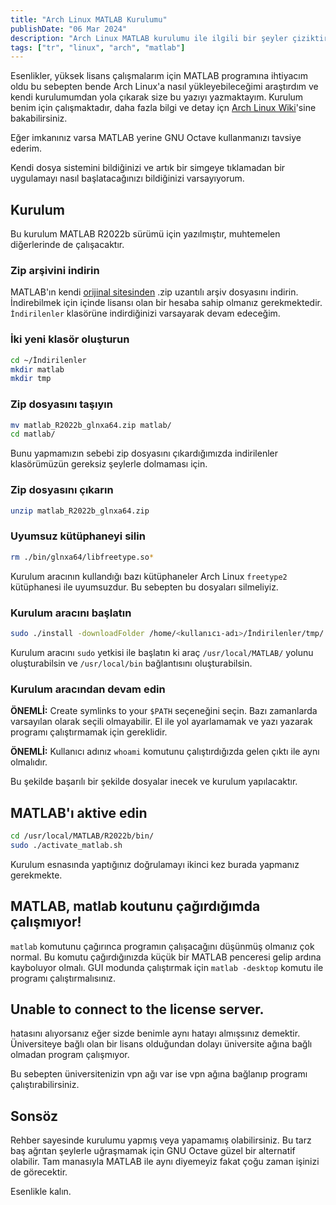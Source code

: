 ```yaml
---
title: "Arch Linux MATLAB Kurulumu"
publishDate: "06 Mar 2024"
description: "Arch Linux MATLAB kurulumu ile ilgili bir şeyler çiziktirdik"
tags: ["tr", "linux", "arch", "matlab"]
---
```


Esenlikler, yüksek lisans çalışmalarım için MATLAB programına ihtiyacım oldu bu sebepten bende Arch Linux'a nasıl yükleyebileceğimi araştırdım ve kendi kurulumumdan yola çıkarak size bu yazıyı yazmaktayım. Kurulum benim için çalışmaktadır, daha fazla bilgi ve detay içn [Arch Linux Wiki](https://wiki.archlinux.org/title/MATLAB)'sine bakabilirsiniz.

Eğer imkanınız varsa MATLAB yerine GNU Octave kullanmanızı tavsiye ederim.

Kendi dosya sistemini bildiğinizi ve artık bir simgeye tıklamadan bir uygulamayı nasıl başlatacağınızı bildiğinizi varsayıyorum.

## Kurulum

Bu kurulum MATLAB R2022b sürümü için yazılmıştır, muhtemelen diğerlerinde de çalışacaktır.

### Zip arşivini indirin

MATLAB'ın kendi [orijinal sitesinden](https://matlab.mathworks.com/) .zip uzantılı arşiv dosyasını indirin. İndirebilmek için içinde lisansı olan bir hesaba sahip olmanız gerekmektedir. `İndirilenler` klasörüne indirdiğinizi varsayarak devam edeceğim.

### İki yeni klasör oluşturun

```bash
cd ~/İndirilenler
mkdir matlab
mkdir tmp
```

### Zip dosyasını taşıyın

```sh
mv matlab_R2022b_glnxa64.zip matlab/
cd matlab/
```

Bunu yapmamızın sebebi zip dosyasını çıkardığımızda indirilenler klasörümüzün gereksiz şeylerle dolmaması için.

### Zip dosyasını çıkarın

```sh
unzip matlab_R2022b_glnxa64.zip
```

### Uyumsuz kütüphaneyi silin

```sh
rm ./bin/glnxa64/libfreetype.so*
```

Kurulum aracının kullandığı bazı kütüphaneler Arch Linux `freetype2` kütüphanesi ile uyumsuzdur. Bu sebepten bu dosyaları silmeliyiz.

### Kurulum aracını başlatın

```sh
sudo ./install -downloadFolder /home/<kullanıcı-adı>/İndirilenler/tmp/
```

Kurulum aracını `sudo` yetkisi ile başlatın ki araç `/usr/local/MATLAB/` yolunu oluşturabilsin ve `/usr/local/bin` bağlantısını oluşturabilsin.

### Kurulum aracından devam edin

**ÖNEMLİ:** Create symlinks to your `$PATH` seçeneğini seçin. Bazı zamanlarda varsayılan olarak seçili olmayabilir. El ile yol ayarlamamak ve yazı yazarak programı çalıştırmamak için gereklidir.

**ÖNEMLİ:** Kullanıcı adınız `whoami` komutunu çalıştırdığızda gelen çıktı ile aynı olmalıdır.

Bu şekilde başarılı bir şekilde dosyalar inecek ve kurulum yapılacaktır.

## MATLAB'ı aktive edin

```sh
cd /usr/local/MATLAB/R2022b/bin/
sudo ./activate_matlab.sh
```

Kurulum esnasında yaptığınız doğrulamayı ikinci kez burada yapmanız gerekmekte.

## MATLAB, matlab koutunu çağırdığımda çalışmıyor!

`matlab` komutunu çağırınca programın çalışacağını düşünmüş olmanız çok normal. Bu komutu çağırdığınızda küçük bir MATLAB penceresi gelip ardına kayboluyor olmalı. GUI modunda çalıştırmak için `matlab -desktop` komutu ile programı çalıştırmalısınız.

## Unable to connect to the license server.

hatasını alıyorsanız eğer sizde benimle aynı hatayı almışsınız demektir. Üniversiteye bağlı olan bir lisans olduğundan dolayı üniversite ağına bağlı olmadan program çalışmıyor.

Bu sebepten üniversitenizin vpn ağı var ise vpn ağına bağlanıp programı çalıştırabilirsiniz.

## Sonsöz

Rehber sayesinde kurulumu yapmış veya yapamamış olabilirsiniz. Bu tarz baş ağrıtan şeylerle uğraşmamak için GNU Octave güzel bir alternatif olabilir. Tam manasıyla MATLAB ile aynı diyemeyiz fakat çoğu zaman işinizi de görecektir.

Esenlikle kalın.

